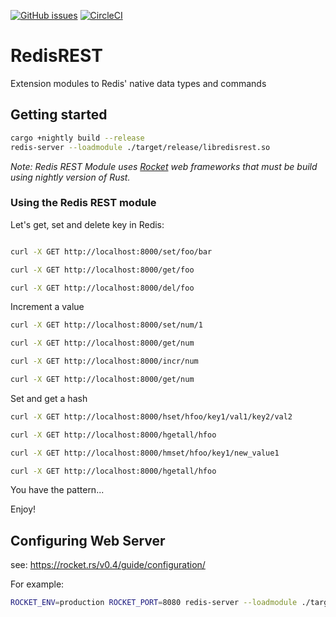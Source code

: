 [![GitHub issues](https://img.shields.io/github/release/RedisLabsModules/RedisREST.svg)](https://github.com/RedisLabsModules/RedisREST/releases/latest)
[![CircleCI](https://circleci.com/gh/RedisLabsModules/RedisREST/tree/master.svg?style=svg)](https://circleci.com/gh/RedisLabsModules/RedisREST/tree/master)

# RedisREST
Extension modules to Redis' native data types and commands


## Getting started

```bash
cargo +nightly build --release
redis-server --loadmodule ./target/release/libredisrest.so
```

*Note: Redis REST Module uses [Rocket](https://rocket.rs/) web frameworks that must be build using nightly version of Rust.*

### Using the Redis REST module

Let's get, set and delete key in Redis:

```bash

curl -X GET http://localhost:8000/set/foo/bar

curl -X GET http://localhost:8000/get/foo

curl -X GET http://localhost:8000/del/foo
```

Increment a value

``` bash
curl -X GET http://localhost:8000/set/num/1

curl -X GET http://localhost:8000/get/num

curl -X GET http://localhost:8000/incr/num

curl -X GET http://localhost:8000/get/num
```

Set and get a hash

``` bash
curl -X GET http://localhost:8000/hset/hfoo/key1/val1/key2/val2

curl -X GET http://localhost:8000/hgetall/hfoo

curl -X GET http://localhost:8000/hmset/hfoo/key1/new_value1

curl -X GET http://localhost:8000/hgetall/hfoo
```

You have the pattern...

Enjoy!

## Configuring Web Server

see: https://rocket.rs/v0.4/guide/configuration/

For example:
```bash 
ROCKET_ENV=production ROCKET_PORT=8080 redis-server --loadmodule ./target/release/libredisrest.so
```
